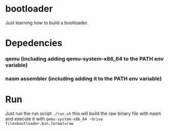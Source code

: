 # bootloader
Just learning how to build a bootloader.


# Depedencies
### qemu (including adding qemu-system-x86_64 to the PATH env variable)
### nasm assembler (including adding it to the PATH env variable)

# Run
Just run the run script `./run.sh`
this will build the raw binary file with nasm and execute it with 
```qemu-system-x86_64 -drive file=bootloader.bin,format=raw```
